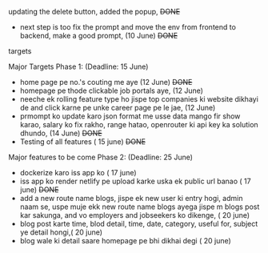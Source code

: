 updating the delete button, added the popup, ~~DONE~~

- next step is too fix the prompt and move the env from frontend to backend, make a good prompt, (10 June) ~~DONE~~

targets

Major Targets Phase 1: (Deadline: 15 June)

- home page pe no.'s couting me aye (12 June) ~~DONE~~
- homepage pe thode clickable job portals aye, (12 June)
- neeche ek rolling feature type ho jispe top companies ki website dikhayi de and click karne pe unke career page pe le jae, (12 June)
- prmompt ko update karo json format me usse data mango fir show karao, salary ko fix rakho, range hatao, openrouter ki api key ka solution dhundo, (14 June) ~~DONE~~
- Testing of all features ( 15 june) ~~DONE~~

Major features to be come Phase 2: (Deadline: 25 June)

- dockerize karo iss app ko ( 17 june)
- iss app ko render netlify pe upload karke uska ek public url banao ( 17 june) ~~DONE~~
- add a new route name blogs, jispe ek new user ki entry hogi, admin naam se, uspe muje ekk new route name blogs ayega jispe m blogs post kar sakunga, and vo employers and jobseekers ko dikenge, ( 20 june)
- blog post karte time, blod detail, time, date, category, useful for, subject ye detail hongi,( 20 june)
- blog wale ki detail saare homepage pe bhi dikhai degi ( 20 june)
